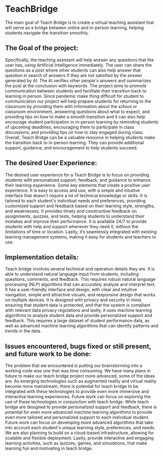 # TeachBridge
The main goal of Teach Bridge is to create a virtual teaching assistant that will serve as a bridge between online and in-person learning, helping students navigate the transition smoothly.


## The Goal of the project: 

Specifically, the teaching assistant will help answer any questions that the user has, using Artificial Intelligence immediately. The user can share the questions as a post where other students can also help answer that question in search of answers if they are not satisfied by the answer generated by AI. The AI verifies other people's answers and summarizes the post at the conclusion with keywords. The project aims to promote communication between students and facilitate their transition back to learning in person. Since pandemic make thing difficult for student to communication our project will help prepare students for returning to the classroom by providing them with information about the school or classroom environment, answering questions about what to expect, and providing tips on how to make a smooth transition and it can also help encourage student participation in in-person learning by reminding students of upcoming deadlines, encouraging them to participate in class discussions, and providing tips on how to stay engaged during class. Overall, Teach Bridge can be a valuable resource in helping students make the transition back to in-person learning. They can provide additional support, guidance, and encouragement to help students succeed. 

## The desired User Experience: 

The desired user experience for a Teach Bridge is to focus on providing students with personalized support, feedback, and guidance to enhance their learning experience. Some key elements that create a positive user experience. It is easy to access and use, with a simple and intuitive interface that doesn't require a lot of technical knowledge or skills. It is tailored to each student's individual needs and preferences, providing customized support and feedback based on their learning style, strengths, and weaknesses. It provides timely and constructive feedback on assignments, quizzes, and tests, helping students to understand their mistakes and improve their performance. It is available 24/7 to provide students with help and support whenever they need it, without the limitations of time or location. Lastly, it’s seamlessly integrated with existing learning management systems, making it easy for students and teachers to use. 

## Implementation details: 

Teach bridge involves several technical and operation details they are. It is able to understand natural language input from students, including questions, comments, and feedback. This requires robust natural language processing (NLP) algorithms that can accurately analyze and interpret text. It has a user-friendly interface and design, with clear and intuitive navigation, simple and attractive visuals, and responsive design that works on multiple devices. It is designed with privacy and security in mind, ensuring that student data is protected, and that the system is compliant with relevant data privacy regulations and lastly, it uses machine learning algorithms to analyze student data and provide personalized support and feedback. This requires a large dataset of student performance data, as well as advanced machine learning algorithms that can identify patterns and trends in the data. 

 

## Issues encountered, bugs fixed or still present, and future work to be done: 

The problem that we encountered is putting our brainstorming into a working code was one that was time consuming. We have many plans in future to make our teach bridge project more advanced, some of the ideas are. As emerging technologies such as augmented reality and virtual reality become more mainstream, there is potential for teach bridge to be integrated with these technologies to provide even more immersive and interactive learning experiences. Future work can focus on exploring the use of these technologies in conjunction with teach bridge. While teach bridge are designed to provide personalized support and feedback, there is potential for even more advanced machine learning algorithms to provide even more tailored and personalized support to each individual student. Future work can focus on developing more advanced algorithms that take into account each student's unique learning style, preferences, and needs. We are also planning to build on a cloud-based infrastructure, allowing for scalable and flexible deployment. Lastly, provide interactive and engaging learning activities, such as quizzes, games, and simulations, that make learning fun and motivating in teach bridge. 
